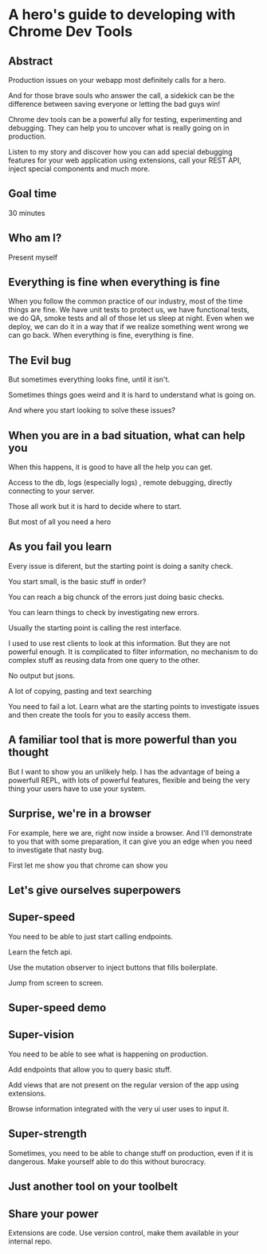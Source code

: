 # A hero's guide to developing with Chrome Dev Tools

## Abstract

Production issues on your webapp most definitely calls for a hero.

And for those brave souls who answer the call, a sidekick can be the difference between saving everyone or letting the bad guys win!

Chrome dev tools can be a powerful ally for testing, experimenting and debugging. They can help you to uncover what is really going on in production.

Listen to my story and discover how you can add special debugging features for your web application using extensions, call your REST API, inject special components and much more.

## Goal time
30 minutes

## Who am I?

Present myself

## Everything is fine when everything is fine

When you follow the common practice of our industry, most of the time things are fine.
We have unit tests to protect us, we have functional tests, we do QA, smoke tests and all of those let us sleep at night.
Even when we deploy, we can do it in a way that if we realize something went wrong we can go back.
When everything is fine, everything is fine.

## The Evil bug

But sometimes everything looks fine, until it isn't. 

Sometimes things goes weird and it is hard to understand what is going on.

And where you start looking to solve these issues? 

## When you are in a bad situation, what can help you

When this happens, it is good to have all the help you can get. 

Access to the db, logs (especially logs) , remote debugging, directly connecting to your server.

Those all work but it is hard to decide where to start.

But most of all you need a hero

## As you fail you learn

Every issue is diferent, but the starting point is doing a sanity check.

You start small, is the basic stuff in order?

You can reach a big chunck of the errors just doing basic checks.

You can learn things to check by investigating new errors.

Usually the starting point is calling the rest interface.

I used to use rest clients to look at this information. 
But they are not powerful enough. It is complicated to filter information,
no mechanism to do complex stuff as reusing data from one query to the other.

No output but jsons.

A lot of copying, pasting and text searching

You need to fail a lot. Learn what are the starting points
to investigate issues and then create the tools for you to easily access them.


## A familiar tool that is more powerful than you thought

But I want to show you an unlikely help.
I has the advantage of being a powerfull REPL, with lots of powerful features,
flexible and being the very thing your users have to use your system.

## Surprise, we're in a browser

For example, here we are, right now inside a browser. And I'll demonstrate to you
that with some preparation, it can give you an edge when you need to investigate that nasty bug.

First let me show you that chrome can show you

## Let's give ourselves superpowers


## Super-speed

You need to be able to just start calling endpoints.

Learn the fetch api.

Use the mutation observer to inject buttons that fills boilerplate.

Jump from screen to screen.

## Super-speed demo

## Super-vision

You need to be able to see what is happening on production.

Add endpoints that allow you to query basic stuff.

Add views that are not present on the regular version of the app using extensions.

Browse information integrated with the very ui user uses to input it.

## Super-strength

Sometimes, you need to be able to change stuff on production, even if it is dangerous.
Make yourself able to do this without burocracy.

## Just another tool on your toolbelt

## Share your power

Extensions are code. Use version control, make them available in your internal repo.